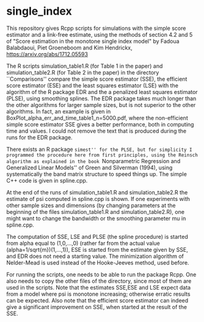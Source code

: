 # single_index

This repository gives Rcpp scripts for simulations with the simple score estimator and a
link-free estimate, using the methods of section 4.2 and 5 of "Score estimation in the
monotone single index model" by Fadoua Balabdaoui, Piet Groeneboom and Kim Hendrickx,
https://arxiv.org/abs/1712.05593

The R scripts simulation_table1.R (for Table 1 in the paper) and simulation_table2.R
(for Table 2 in the paper) in the directory ``Comparisons'' compare the simple score
estimator (SSE), the efficient score estimator (ESE) and the least squares estimator (LSE)
with the algorithm of the R package EDR and the a penalized least squares estimator (PLSE),
using smoothing splines. The EDR package takes much longer than the other algorithms for
larger sample sizes, but is not superior to the other algorithms. In fact, an example is
given in BoxPlot_alpha_err_and_time_table1_n=5000.pdf, where the non-efficient simple
score estimator SSE gives a better performance, both in computing time and values.
I could not remove the text that is produced during the runs for the EDR package.

There exists an R package ``simest'' for the PLSE, but for simplicity I programmed the
procedure here from first principles, using the Reinsch algorithm as explained in the book
``Nonparametric Regression and Generalized Linear Models'' of Green and Silverman (1994),
using systematically the band matrix structure to speed things up. The simple C++ code is
given in spline.cpp.

At the end of the runs of simulation_table1.R and simulation_table2.R the estimate of psi
computed in spline.cpp is shown. If one experiments with other sample
sizes and dimensions (by changing parameters at the beginning of the files
simulation_table1.R and simulation_table2.R), one might want to change the bandwidth or
the smoothing parameter mu in spline.cpp.

The computation of SSE, LSE and PLSE (the spline procedure) is started from alpha equal to
(1,0,...,0) (rather far from the actual value (alpha=1/sqrt{m})(1,...,1)), ESE is started
from the estimate given by SSE, and EDR does not need a starting value. The minimization
algorithm of Nelder-Mead is used instead of the Hooke-Jeeves method, used before.

For running the scripts, one needs to be able to run the package Rcpp. One also needs to
copy the other files of the directory, since most of them are used in the scripts.
Note that the estimates SSE,ESE and LSE expect data from a model where psi is monotone
increasing; otherwise erratic results can be expected. Also note that the efficient score
estimator can indeed give a significant improvement on SSE, when started at the result of
the SSE.
